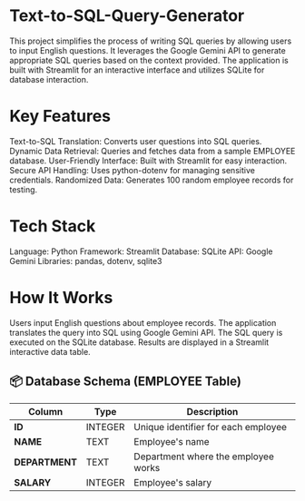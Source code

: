 # Text-to-SQL-Query-Generator
This project simplifies the process of writing SQL queries by allowing users to input English questions. It leverages the Google Gemini API to generate appropriate SQL queries based on the context provided. The application is built with Streamlit for an interactive interface and utilizes SQLite for database interaction.

# Key Features
Text-to-SQL Translation: Converts user questions into SQL queries.
Dynamic Data Retrieval: Queries and fetches data from a sample EMPLOYEE database.
User-Friendly Interface: Built with Streamlit for easy interaction.
Secure API Handling: Uses python-dotenv for managing sensitive credentials.
Randomized Data: Generates 100 random employee records for testing.

# Tech Stack
Language: Python
Framework: Streamlit
Database: SQLite
API: Google Gemini
Libraries: pandas, dotenv, sqlite3

# How It Works
Users input English questions about employee records.
The application translates the query into SQL using Google Gemini API.
The SQL query is executed on the SQLite database.
Results are displayed in a Streamlit interactive data table.

## 📦 Database Schema (EMPLOYEE Table)

| **Column**    | **Type**    | **Description**                                   |
|---------------|------------|---------------------------------------------------|
| **ID**        | INTEGER     | Unique identifier for each employee               |
| **NAME**      | TEXT        | Employee's name                                   |
| **DEPARTMENT**| TEXT        | Department where the employee works               |
| **SALARY**    | INTEGER     | Employee's salary                                 |

